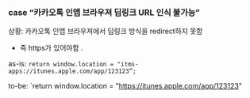 ### case “카카오톡 인앱 브라우져 딥링크 URL 인식 불가능”

상황: 카카오톡 인앱 브라우져에서 딥링크 방식을 redirect하지 못함

- 즉 https가 있어야함 .

as-is: `return window.location = "itms-apps://itunes.apple.com/app/123123”;`

to-be: `return window.location = "https://itunes.apple.com/app/123123"
